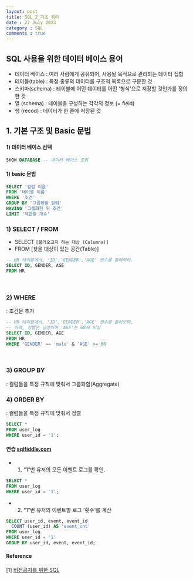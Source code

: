 ```yaml
---
layout: post
title: SQL_2_기초 쿼리
date : 27 July 2023
category : SQL
comments : true
---
```



## SQL 사용을 위한 데이터 베이스 용어
   - 데이터 베이스  : 여러 사람에게 공유되어, 사용될 목적으로 관리되는 데이터 집합
   - 테이블(table) : 특정 종류의 데이터를 구조적 목록으로 구분한 것
   - 스키마(schema) : 테이블에 어떤 데이터를 어떤 '형식'으로 저장할 것인가를 정의한 것
   - 열 (schema) : 테이블을 구성하는 각각의 정보 (= field)
   - 행 (recod) : 데이터가 한 줄에 저장된 것


## 1. 기본 구조 및 Basic 문법
#### 1) 데이터 베이스 선택
```sql  
SHOW DATABASE -- 데이터 베이스 조회
```

#### 1) basic 문법
```sql  
SELECT '컬럼 이름'
FROM '테이블 이름'
WHERE '조건'
GROUP BY '그룹화할 컬럼'
HAVING '그룹화한 뒤 조건'
LIMIT '제한할 개수'
```


### 1) SELECT / FROM
 - SELECT `[불러오고자 하는 대상 (Columns)]`
 - FROM [찾을 대상이 있는 공간(Table)]
```sql
-- HR 테이블에서, 'ID','GENDER','AGE' 변수를 불러와라.
SELECT ID, GENDER, AGE
FROM HR
```

<br>

### 2) WHERE
 : 조건문 추가
```sql
-- HR 테이블에서, 'ID','GENDER','AGE' 변수를 불러오며,
-- 이때, 성별은 남성이며 'AGE'는 60세 이상
SELECT ID, GENDER, AGE
FROM HR
WHERE 'GENDER' == 'male' & 'AGE' >= 60
```

<br>

### 3) GROUP BY
 : 컬럼들을 특정 규칙에 맞춰서 그룹화함(Aggregate)


### 4) ORDER BY
 : 컬럼들을 특정 규칙에 맞춰서 정렬
```sql
SELECT *
FROM user_log
WHERE user_id = '1';
```



#### 연습 [sqlfiddle.com](http://sqlfiddle.com/)
 - 1) “1”번 유저의 모든 이벤트 로그를 확인.
```sql
SELECT *
FROM user_log
WHERE user_id = '1';
```

- 2) “1”번 유저의 이벤트별 로그 '횟수'를 계산
```sql
SELECT user_id, event, event_id
  COUNT (user_id) AS 'event_cnt'
FROM user_log
WHERE user_id = '1'
GROUP BY user_id, event, event_id;
```



#### Reference
[1] [비전공자를 위한 SQL](https://zzsza.github.io/development/2018/03/18/sql-for-everyone/)
